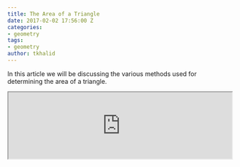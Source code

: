 ```yaml
---
title: The Area of a Triangle
date: 2017-02-02 17:56:00 Z
categories:
- geometry
tags:
- geometry
author: tkhalid
---
```


In this article we will be discussing the various methods used for determining the area of a triangle.

<iframe src="https://studymath.github.io/assets/docs/Area%20of%20a%20triangle.pdf" width="100%" type='application/pdf'>